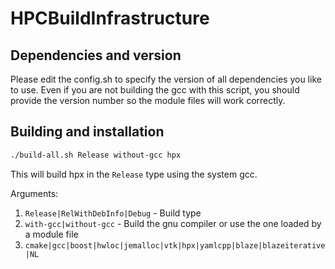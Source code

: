 # HPCBuildInfrastructure



## Dependencies and version

Please edit the config.sh to specify the version of all dependencies you like 
to use. Even if you are not building the gcc with this script, you should 
provide the version number so the module files will work correctly. 

## Building and installation
```bash
./build-all.sh Release without-gcc hpx
```
This will build hpx in the `Release` type using the system gcc.

Arguments:

1. `Release|RelWithDebInfo|Debug` - Build type 
2. `with-gcc|without-gcc` - Build the gnu compiler or use the one loaded by a module file
3. `cmake|gcc|boost|hwloc|jemalloc|vtk|hpx|yamlcpp|blaze|blazeiterative|NL`

